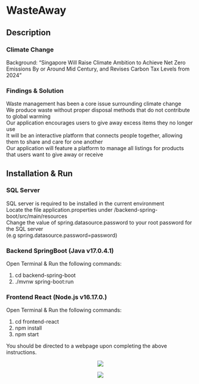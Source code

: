 # WasteAway

## Description
### Climate Change <br/>
Background: “Singapore Will Raise Climate Ambition to Achieve Net Zero Emissions By or Around Mid Century, and Revises Carbon Tax Levels from 2024”

### Findings & Solution <br/>
Waste management has been a core issue surrounding climate change <br/>
We produce waste without proper disposal methods that do not contribute to global warming <br/>
Our application encourages users to give away excess items they no longer use <br/>
It will be an interactive platform that connects people together, allowing them to share and care for one another <br/>
Our application will feature a platform to manage all listings for products that users want to give away or receive

## Installation & Run

### SQL Server
SQL server is required to be installed in the current environment <br/>
Locate the file application.properties under /backend-spring-boot/src/main/resources <br/>
Change the value of spring.datasource.password to your root password for the SQL server <br/>
(e.g spring.datasource.password=password)

### Backend SpringBoot (Java v17.0.4.1)
Open Terminal & Run the following commands:
1. cd backend-spring-boot
2. ./mvnw spring-boot:run

### Frontend React  (Node.js v16.17.0.)
Open Terminal & Run the following commands:
1. cd frontend-react
2. npm install
3. npm start

You should be directed to a webpage upon completing the above instructions.
<p align="center">
  <img src="https://user-images.githubusercontent.com/91776609/200577013-a3b95e15-c34d-4839-8958-3fa4ea56bd7b.png"/>
</p>

<p align="center">
  <img src="https://user-images.githubusercontent.com/91776609/200576593-00a95353-1231-4974-a3d8-1aeb9620be32.png"/>
  <br/>
</p>



